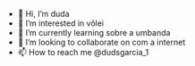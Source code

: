 - 👋 Hi, I’m duda
- 👀 I’m interested in vôlei 
- 🌱 I’m currently learning sobre a umbanda 
- 💞️ I’m looking to collaborate on com a internet 
- 📫 How to reach me @dudsgarcia_1

<!---
dudsgarcia/dudsgarcia is a ✨ special ✨ repository because its `README.md` (this file) appears on your GitHub profile.
You can click the Preview link to take a look at your changes.
--->
